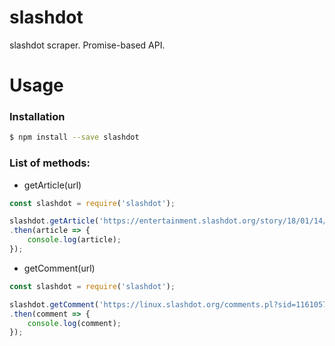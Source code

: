 # slashdot
slashdot scraper. Promise-based API.

# Usage

### Installation
```bash
$ npm install --save slashdot
```

### List of methods:

- getArticle(url)
```javascript
const slashdot = require('slashdot');

slashdot.getArticle('https://entertainment.slashdot.org/story/18/01/14/2124225/japans-latest-sensation-is-a-cryptocurrency-pop-group')
.then(article => {
	console.log(article);
});
```

- getComment(url)
```javascript
const slashdot = require('slashdot');

slashdot.getComment('https://linux.slashdot.org/comments.pl?sid=11610579&cid=55929905')
.then(comment => {
	console.log(comment);
});
```
